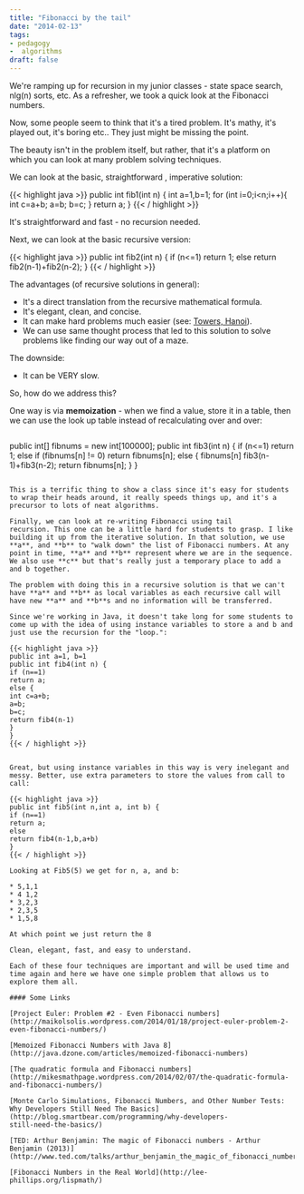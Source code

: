 ```yaml
---
title: "Fibonacci by the tail"
date: "2014-02-13"
tags:
- pedagogy
-  algorithms
draft: false
---
```



We're ramping up for recursion in my junior classes - state space
search, nlg(n) sorts, etc. As a refresher, we took a quick look at the
Fibonacci numbers.

Now, some people seem to think that it's a tired problem. It's mathy,
it's played out, it's boring etc.. They just might be missing the
point.


The beauty isn't in the problem itself, but rather, that it's a
platform on which you can look at many problem solving techniques.

We can look at the basic, straightforward , imperative solution:


{{< highlight java >}}
public int fib1(int n) {
int a=1,b=1;
for (int i=0;i<n;i++){
int c=a+b;
a=b;
b=c;
}
return a;
}
{{< / highlight >}}


It's straightforward and fast - no recursion needed.

Next, we can look at the basic recursive version:


{{< highlight java >}}
public int fib2(int n) {
if (n<=1)
return 1;
else
return fib2(n-1)+fib2(n-2);
}
{{< / highlight >}}

The advantages (of recursive solutions in general):

* It's a direct translation from the recursive mathematical formula.
* It's elegant, clean, and concise.
* It can make hard problems much easier (see: [Towers, Hanoi](http://cestlaz.github.io/2010/01/10/towers-of-hanoi.html#.Uv1m4N_EvZ8)).
* We can use same thought process that led to this solution to solve
problems like finding our way out of a maze.

The downside:

* It can be VERY slow.

So, how do we address this?

One way is via **memoization** - when we find a value, store it in a
table, then we can use the look up table instead of recalculating over
and over:


> ```java
public int[] fibnums = new int[100000];
public int fib3(int n) {
if (n<=1)
return 1;
else if (fibnums[n] != 0)
return fibnums[n];
else {
fibnums[n] fib3(n-1)+fib3(n-2);
return fibnums[n];
}
}
```

This is a terrific thing to show a class since it's easy for students
to wrap their heads around, it really speeds things up, and it's a
precursor to lots of neat algorithms.

Finally, we can look at re-writing Fibonacci using tail
recursion. This one can be a little hard for students to grasp. I like
building it up from the iterative solution. In that solution, we use
**a**, and **b** to "walk down" the list of Fibonacci numbers. At any point in time, **a** and **b** represent where we are in the sequence. We also use **c** but that's really just a temporary place to add a and b together.

The problem with doing this in a recursive solution is that we can't
have **a** and **b** as local variables as each recursive call will
have new **a** and **b**s and no information will be transferred.

Since we're working in Java, it doesn't take long for some students to come up with the idea of using instance variables to store a and b and just use the recursion for the "loop.":

{{< highlight java >}}
public int a=1, b=1
public int fib4(int n) {
if (n==1)
return a;
else {
int c=a+b;
a=b;
b=c;
return fib4(n-1)
}
}
{{< / highlight >}}


Great, but using instance variables in this way is very inelegant and messy. Better, use extra parameters to store the values from call to call:

{{< highlight java >}}
public int fib5(int n,int a, int b) {
if (n==1)
return a;
else
return fib4(n-1,b,a+b)
}
{{< / highlight >}}

Looking at Fib5(5) we get for n, a, and b:

* 5,1,1
* 4 1,2
* 3,2,3
* 2,3,5
* 1,5,8

At which point we just return the 8

Clean, elegant, fast, and easy to understand.

Each of these four techniques are important and will be used time and time again and here we have one simple problem that allows us to explore them all.

#### Some Links

[Project Euler: Problem #2 - Even Fibonacci numbers](http://maikolsolis.wordpress.com/2014/01/18/project-euler-problem-2-even-fibonacci-numbers/)

[Memoized Fibonacci Numbers with Java 8](http://java.dzone.com/articles/memoized-fibonacci-numbers)

[The quadratic formula and Fibonacci numbers](http://mikesmathpage.wordpress.com/2014/02/07/the-quadratic-formula-and-fibonacci-numbers/)

[Monte Carlo Simulations, Fibonacci Numbers, and Other Number Tests: Why Developers Still Need The Basics](http://blog.smartbear.com/programming/why-developers-
still-need-the-basics/)

[TED: Arthur Benjamin: The magic of Fibonacci numbers - Arthur Benjamin (2013)](http://www.ted.com/talks/arthur_benjamin_the_magic_of_fibonacci_numbers.html)

[Fibonacci Numbers in the Real World](http://lee-phillips.org/lispmath/)
